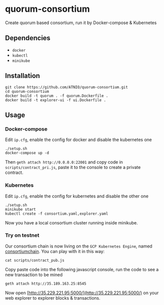 # quorum-consortium
Create quorum based consortium, run it by Docker-compose & Kubernetes

## Dependencies
* `docker`
* `kubectl`
* `minikube`

## Installation
~~~shell
git clone https://github.com/ATNIO/quorum-consortium.git
cd quorum-consortium
docker build -t quorum . -f quorum.Dockerfile .
docker build -t explorer-ui -f ui.Dockerfile .
~~~

## Usage

### Docker-compose
Edit `ip.cfg`, enable the config for docker and disable the kubernetes one
~~~shell
./setup.sh
docker-compose up -d
~~~
Then `geth attach http://0.0.0.0:22001` and copy code in `scripts/contract_pri.js`, paste it to the console to create a private contract.

### Kubernetes
Edit `ip.cfg`, enable the config for kubernetes and disable the other one
~~~shell
./setup.sh
minikube start
kubectl create -f consortium.yaml,explorer.yaml
~~~
Now you have a local consortium cluster running inside minikube.

### Try on testnet
Our consortium chain is now living on the `GCP Kubernetes Engine`, named [consortiumchain](https://console.cloud.google.com/kubernetes/list?project=consortiumchain). You can play with it in this way:
~~~shell
cat scripts/contract_pub.js
~~~
Copy paste code into the following javascript console, run the code to see a new transaction to be mined
~~~shell
geth attach http://35.189.163.25:8545
~~~
Now open [http://35.229.221.95:5000/](http://35.229.221.95:5000/) on your web explorer to explorer blocks & transactions.
